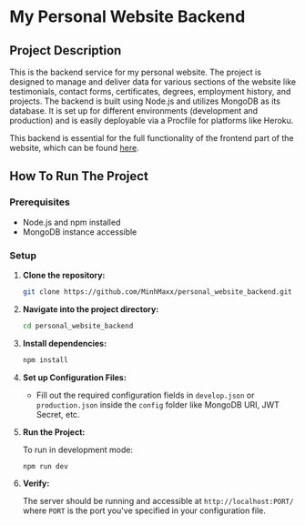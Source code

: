 # My Personal Website Backend

## Project Description

This is the backend service for my personal website. The project is designed to manage and deliver data for various sections of the website like testimonials, contact forms, certificates, degrees, employment history, and projects. The backend is built using Node.js and utilizes MongoDB as its database. It is set up for different environments (development and production) and is easily deployable via a Procfile for platforms like Heroku.

This backend is essential for the full functionality of the frontend part of the website, which can be found [here](https://github.com/MinhMaxx/personal-website-frontend).

## How To Run The Project

### Prerequisites

- Node.js and npm installed
- MongoDB instance accessible

### Setup

1. **Clone the repository:**

   ```bash
   git clone https://github.com/MinhMaxx/personal_website_backend.git
   ```

2. **Navigate into the project directory:**

   ```bash
   cd personal_website_backend
   ```

3. **Install dependencies:**

   ```bash
   npm install
   ```

4. **Set up Configuration Files:**

   - Fill out the required configuration fields in `develop.json` or `production.json` inside the `config` folder like MongoDB URI, JWT Secret, etc.

5. **Run the Project:**

   To run in development mode:

   ```bash
   npm run dev
   ```

6. **Verify:**

   The server should be running and accessible at `http://localhost:PORT/` where `PORT` is the port you've specified in your configuration file.
